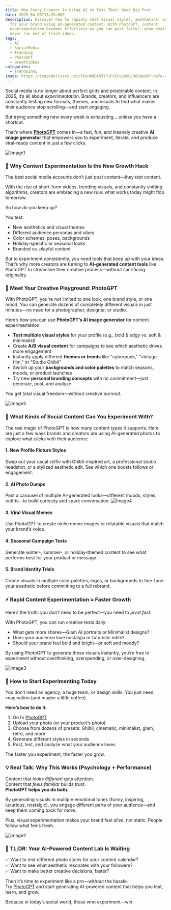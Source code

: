 ```yaml
---
title: Why Every Creator Is Using AI to Test Their Next Big Post
date: 2025-04-03T13:23:00Z
description: Discover how to rapidly test visual styles, aesthetics, and themes
  for your brand using AI-generated content. With PhotoGPT, content
  experimentation becomes effortless—so you can post faster, grow smarter, and
  never run out of fresh ideas.
tags:
  - AI
  - SocialMedia
  - Trending
  - PhotoGPT
  - GrowthIdeas
categories:
  - TrendsInAI
image: https://imagedelivery.net/TkcHhODAR5Y7jFoICvSX0Q/3838e66f-de7e-4cca-be47-85c17a34fd00/q=100
---
```

Social media is no longer about perfect grids and predictable content. In 2025, it’s all about *experimentation*. Brands, creators, and influencers are constantly testing new formats, themes, and visuals to find what makes their audience stop scrolling—and start engaging.

But trying something new every week is exhausting... unless you have a shortcut.

That’s where [**PhotoGPT**](https://www.photogptai.com/) comes in—a fast, fun, and insanely creative **AI image generator** that empowers you to experiment, iterate, and produce viral-ready content in just a few clicks.

![Image1](https://imagedelivery.net/TkcHhODAR5Y7jFoICvSX0Q/d53d39ad-2820-4445-411f-232cb8a46e00/q=100)

### 🔄 Why Content Experimentation Is the New Growth Hack

The best social media accounts don’t just *post* content—they *test* content.

With the rise of short-form videos, trending visuals, and constantly shifting algorithms, creators are embracing a new rule: what works today might flop tomorrow.

So how do you keep up?

You test:
- New aesthetics and visual themes  
- Different audience personas and vibes  
- Color schemes, poses, backgrounds  
- Holiday-specific or seasonal looks  
- Branded vs. playful content  

But to experiment consistently, you need tools that keep up with your ideas. That’s why more creators are turning to **AI-generated content tools** like PhotoGPT to streamline their creative process—without sacrificing originality.



### 🎨 Meet Your Creative Playground: PhotoGPT

With PhotoGPT, you're not limited to one look, one brand style, or one mood. You can generate dozens of completely different visuals in just minutes—no need for a photographer, designer, or studio.

Here’s how you can use **PhotoGPT’s AI image generator** for content experimentation:

- **Test multiple visual styles** for your profile (e.g., bold & edgy vs. soft & minimalist)  
- Create **A/B visual content** for campaigns to see which aesthetic drives more engagement  
- Instantly apply different **themes or trends** like "cyberpunk," "vintage film," or "Studio Ghibli"  
- Switch up your **backgrounds and color palettes** to match seasons, moods, or product launches  
- Try new **personal branding concepts** with no commitment—just generate, post, and analyze

You get total visual freedom—without creative burnout.

![Image5](https://imagedelivery.net/TkcHhODAR5Y7jFoICvSX0Q/14d79fcb-84b2-4ec9-210a-78953a82b900/q=100)

### 📲 What Kinds of Social Content Can You Experiment With?

The real magic of PhotoGPT is how many content types it supports. Here are just a few ways brands and creators are using AI-generated photos to explore what *clicks* with their audience:

#### 1. **New Profile Picture Styles**  
Swap out your usual selfie with Ghibli-inspired art, a professional studio headshot, or a stylized aesthetic edit. See which one boosts follows or engagement.

#### 2. **AI Photo Dumps**  
Post a carousel of multiple AI-generated looks—different moods, styles, outfits—to build curiosity and spark conversation.
![Image4](https://imagedelivery.net/TkcHhODAR5Y7jFoICvSX0Q/a283552a-c7d8-4e9b-2750-3cc0955ad700/q=100)

#### 3. **Viral Visual Memes**  
Use PhotoGPT to create niche meme images or relatable visuals that match your brand’s voice.

#### 4. **Seasonal Campaign Tests**  
Generate winter-, summer-, or holiday-themed content to see what performs best for your product or message.

#### 5. **Brand Identity Trials**  
Create visuals in multiple color palettes, logos, or backgrounds to fine-tune your aesthetic before committing to a full rebrand.



### ⚡ Rapid Content Experimentation = Faster Growth

Here’s the truth: you don’t need to be perfect—you need to *pivot fast*.

With PhotoGPT, you can run creative tests daily:
- What gets more shares—Glam AI portraits or Minimalist designs?  
- Does your audience love nostalgia or futuristic edits?  
- Should your brand feel bold and bright—or soft and moody?

By using PhotoGPT to generate these visuals instantly, you’re free to experiment without overthinking, overspending, or over-designing.

![Image3](https://imagedelivery.net/TkcHhODAR5Y7jFoICvSX0Q/97623856-bee2-4a77-fa5d-53b724bdc300/q=100)

### 🚀 How to Start Experimenting Today

You don’t need an agency, a huge team, or design skills. You just need imagination (and maybe a little coffee).

**Here’s how to do it:**

1. Go to [PhotoGPT](https://www.photogptai.com/)  
2. Upload your photo (or your product’s photo)  
3. Choose from dozens of presets: Ghibli, cinematic, minimalist, glam, retro, and more  
4. Generate different styles in seconds  
5. Post, test, and analyze what your audience loves

The faster you experiment, the faster you grow.



### 💡 Real Talk: Why This Works (Psychology + Performance)

Content that *looks different* gets attention.  
Content that *feels familiar* builds trust.  
**PhotoGPT helps you do both.**

By generating visuals in multiple emotional tones (funny, inspiring, luxurious, nostalgic), you engage different parts of your audience—and keep them coming back for more.

Plus, visual experimentation makes your brand feel *alive*, not static. People follow what feels fresh.

![Image2](https://imagedelivery.net/TkcHhODAR5Y7jFoICvSX0Q/515c4375-f32e-4bf4-2d89-56ea18532800/q=100)

### 🎯 TL;DR: Your AI-Powered Content Lab Is Waiting

✅ Want to test different photo styles for your content calendar?  
✅ Want to see what aesthetic resonates with your followers?  
✅ Want to make better creative decisions, faster?

Then it’s time to experiment like a pro—without the hassle.  
Try [PhotoGPT](https://www.photogptai.com/) and start generating AI-powered content that helps you test, learn, and grow.

Because in today’s social world, those who experiment—win.


